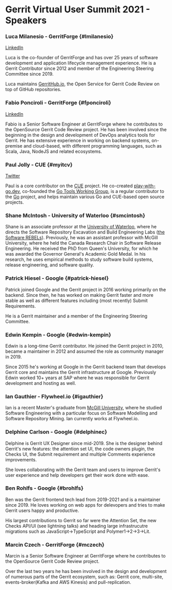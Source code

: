 # Gerrit Virtual User Summit 2021 - Speakers

### Luca Milanesio - GerritForge {#lmilanesio}

[LinkedIn](https://www.linkedin.com/in/lucamilanesio/)

Luca is the co-founder of GerritForge and has over 25 years of software
development and application lifecycle management experience.
He is a Gerrit Contributor since 2012 and member of the Engineering
Steering Committee since 2019.

Luca maintains [GerritHub.io](https://gerrithub.io), the Open Service
for Gerrit Code Review on top of GitHub repositories.

### Fabio Ponciroli - GerritForge {#fponciroli}

[LinkedIn](https://uk.linkedin.com/in/fponciroli/)

Fabio is a Senior Software Engineer at GerritForge where he contributes to the
OpenSource Gerrit Code Review project.
He has been involved since the beginning in the design and development of DevOps
analytics tools for Gerrit.
He has extensive experience in working on backend systems, on-premise and
cloud-based, with different programming languages, such as Scala, Java, NodeJS
and related ecosystems.

### Paul Jolly - CUE {#myitcv}

[Twitter](https://twitter.com/_myitcv)

Paul is a core contributor on the [CUE](https://cuelang.org/) project. He
co-created [play-with-go.dev](https://play-with-go.dev), co-founded the [Go
Tools Working Group](https://github.com/golang/go/wiki/golang-tools), is a
regular contributor to the [Go](https://golang.org) project, and helps maintain
various Go and CUE-based open source projects.

### Shane McIntosh - University of Waterloo {#smcintosh}

Shane is an associate professor at the [University of Waterloo](https://cs.uwaterloo.ca/), where he directs the Software Repository Excavation and Build Engineering Labs ([the Software REBELs](https://rebels.cs.uwaterloo.ca/)). Previously, he was an assistant professor with McGill University, where he held the Canada Research Chair in Software Release Engineering. He received the PhD from Queen's University, for which he was awarded the Governor General's Academic Gold Medal. In his research, he uses empirical methods to study software build systems, release engineering, and software quality.

### Patrick Hiesel - Google {#patrick-hiesel}

Patrick joined Google and the Gerrit project in 2016 working primarily on the backend. Since then, he has worked on making Gerrit faster and more stable as well as different features including (most recently) Submit Requirements.

He is a Gerrit maintainer and a member of the Engineering Steering Committee.

### Edwin Kempin - Google {#edwin-kempin}

Edwin is a long-time Gerrit contributor. He joined the Gerrit project in 2010,
became a maintainer in 2012 and assumed the role as community manager in 2019.

Since 2015 he's working at Google in the Gerrit backend team that develops
Gerrit core and maintains the Gerrit infrastructure at Google. Previously Edwin
worked 10+ years at SAP where he was responsible for Gerrit development and
hosting as well.

### Ian Gauthier - Flywheel.io {#igauthier}

Ian is a recent Master's graduate from [McGill University](https://www.mcgill.ca/), where he studied Software Engineering with a particular focus on Software Modelling and Software Repository Mining. Ian currently works at Flywheel.io.

### Delphine Carlson - Google {#delphinec}

Delphine is Gerrit UX Designer since mid-2019. 
She is the designer behind Gerrit's new features: the attention set UI, the code
owners plugin, the Checks UI, the Submit requirement and multiple Comments
experience improvements.

She loves collaborating with the Gerrit team and users to improve Gerrit's user
experience and help developers get their work done with ease.

### Ben Rohlfs - Google {#brohlfs}

Ben was the Gerrit frontend tech lead from 2019-2021 and is a maintainer since
2019. He loves working on web apps for delevopers and tries to make Gerrit users
happy and productive.

His largest contributions to Gerrit so far were the Attention Set, the new
Checks API/UI (see lightning talks) and heading large infrastrucutre migrations
such as JavaScript->TypeScript and Polymer1->2->3->Lit.

### Marcin Czech - GerritForge {#mczech}

Marcin is a Senior Software Engineer at GerritForge where he contributes to the
OpenSource Gerrit Code Review project.

Over the last two years he has been involved in the design and development of
numerous parts of the Gerrit ecosystem, such as: Gerrit core, multi-site,
events-broker(Kafka and AWS Kinesis) and pull-replication.
